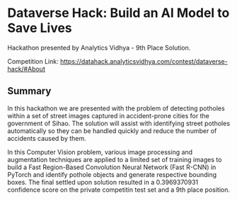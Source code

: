 # Dataverse Hack: Build an AI Model to Save Lives
Hackathon presented by Analytics Vidhya - 9th Place Solution.

Competition Link: https://datahack.analyticsvidhya.com/contest/dataverse-hack/#About

## Summary
In this hackathon we are presented with the problem of detecting potholes within a set of street images captured in accident-prone cities for the government of Sihao. The solution will assist with identifying street potholes automatically so they can be handled quickly and reduce the number of accidents caused by them.

In this Computer Vision problem, various image processing and augmentation techniques are applied to a limited set of training images to build a Fast Region-Based Convolution Neural Network (Fast R-CNN) in PyTorch and identify pothole objects and generate respective bounding boxes. The final settled upon solution resulted in a 0.3969370931 confidence score on the private competitin test set and a 9th place position.
